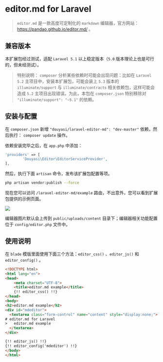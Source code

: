 # editor.md for Laravel

>  `editor.md` 是一款高度可定制化的 `markdown` 编辑器，官方网站：https://pandao.github.io/editor.md/ 。

## 兼容版本

本扩展包经过测试，适配 `Laravel 5.1` 以上稳定版本（`5.0` 版本理论上也是可行的，但未经测试）。

>   特别说明：
>   `composer` 分析某些依赖时可能会出现问题：比如在 `Laravel 5.2` 主项目中，安装本扩展包，可能会装上 `5.3` 版本的 `illuminate/support` 与 `illuminate/contracts` 相关依赖包，这样可能会造成 `5.2` 主项目出现错误。为此，本包在 `composer.json` 特别移除对 `"illuminate/support": "~5.1"` 的依赖。

## 安装与配置

在 `composer.json` 新增 `"douyasi/laravel-editor-md": "dev-master"` 依赖，然后执行： `composer update` 操作。

依赖安装完毕之后，在 `app.php` 中添加：

```php
'providers' => [
        'Douyasi\Editor\EditorServiceProvider',
],
```

然后，执行下面 `artisan` 命令，发布该扩展包配置等项。

```bash
php artisan vendor:publish --force
```

现在您可以访问 `/laravel-editor-md/example` 路由，不出意外，您可以看到扩展包提供的示例页面。

![](http://douyasi.com/usr/uploads/2016/08/2512199115.jpg)

编辑器图片默认会上传到 `public/uploads/content` 目录下；编辑器相关功能配置位于 `config/editor.php` 文件中。

## 使用说明

在 `blade` 模版里面使用下面三个方法：`editor_css()` 、`editor_js()` 和 `editor_config()` 。

```html
<!DOCTYPE html>
<html lang="en">
<head>
    <meta charset="UTF-8">
    <title>editor.md example</title>
    {!! editor_css() !!}
</head>
<body>
<h2>editor.md example</h2>
<div id="mdeditor">
  <textarea class="form-control" name="content" style="display:none;">
# editor.md for Laravel
>   editor.md example
  </textarea>
</div>

{!! editor_js() !!}
{!! editor_config('mdeditor') !!}
</body>
</html>
```

